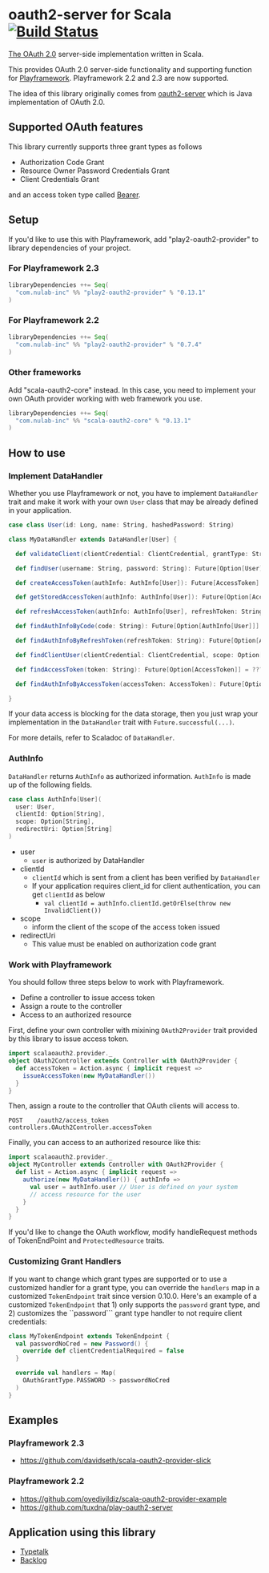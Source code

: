 # oauth2-server for Scala [![Build Status](https://travis-ci.org/nulab/scala-oauth2-provider.svg?branch=master)](https://travis-ci.org/nulab/scala-oauth2-provider)

[The OAuth 2.0](http://tools.ietf.org/html/rfc6749) server-side implementation written in Scala.

This provides OAuth 2.0 server-side functionality and supporting function for [Playframework](http://www.playframework.com/). Playframework 2.2 and 2.3 are now supported.

The idea of this library originally comes from [oauth2-server](https://github.com/yoichiro/oauth2-server) which is Java implementation of OAuth 2.0.

## Supported OAuth features

This library currently supports three grant types as follows

- Authorization Code Grant
- Resource Owner Password Credentials Grant
- Client Credentials Grant

and an access token type called [Bearer](http://tools.ietf.org/html/rfc6750).

## Setup

If you'd like to use this with Playframework, add "play2-oauth2-provider" to library dependencies of your project.

### For Playframework 2.3

```scala
libraryDependencies ++= Seq(
  "com.nulab-inc" %% "play2-oauth2-provider" % "0.13.1"
)
```

### For Playframework 2.2

```scala
libraryDependencies ++= Seq(
  "com.nulab-inc" %% "play2-oauth2-provider" % "0.7.4"
)
```

### Other frameworks

Add "scala-oauth2-core" instead. In this case, you need to implement your own OAuth provider working with web framework you use.

```scala
libraryDependencies ++= Seq(
  "com.nulab-inc" %% "scala-oauth2-core" % "0.13.1"
)
```

## How to use

### Implement DataHandler

Whether you use Playframework or not, you have to implement ```DataHandler``` trait and make it work with your own ```User``` class that may be already defined in your application.

```scala
case class User(id: Long, name: String, hashedPassword: String)

class MyDataHandler extends DataHandler[User] {

  def validateClient(clientCredential: ClientCredential, grantType: String): Future[Boolean] = ???

  def findUser(username: String, password: String): Future[Option[User]] = ???

  def createAccessToken(authInfo: AuthInfo[User]): Future[AccessToken] = ???

  def getStoredAccessToken(authInfo: AuthInfo[User]): Future[Option[AccessToken]] = ???

  def refreshAccessToken(authInfo: AuthInfo[User], refreshToken: String): Future[AccessToken] = ???

  def findAuthInfoByCode(code: String): Future[Option[AuthInfo[User]]] = ???

  def findAuthInfoByRefreshToken(refreshToken: String): Future[Option[AuthInfo[User]]] = ???

  def findClientUser(clientCredential: ClientCredential, scope: Option[String]): Future[Option[User]] = ???

  def findAccessToken(token: String): Future[Option[AccessToken]] = ???

  def findAuthInfoByAccessToken(accessToken: AccessToken): Future[Option[AuthInfo[User]]] = ???

}
```

If your data access is blocking for the data storage, then you just wrap your implementation in the ```DataHandler``` trait with ```Future.successful(...)```.

For more details, refer to Scaladoc of ```DataHandler```.

### AuthInfo

```DataHandler``` returns ```AuthInfo``` as authorized information.
```AuthInfo``` is made up of the following fields.

```scala
case class AuthInfo[User](
  user: User,
  clientId: Option[String],
  scope: Option[String],
  redirectUri: Option[String]
)
```

- user
  - ```user``` is authorized by DataHandler
- clientId
  - ```clientId``` which is sent from a client has been verified by ```DataHandler```
  - If your application requires client_id for client authentication, you can get ```clientId``` as below
    - ```val clientId = authInfo.clientId.getOrElse(throw new InvalidClient())```
- scope
  - inform the client of the scope of the access token issued
- redirectUri
  - This value must be enabled on authorization code grant

### Work with Playframework

You should follow three steps below to work with Playframework.

* Define a controller to issue access token
* Assign a route to the controller
* Access to an authorized resource

First, define your own controller with mixining ```OAuth2Provider``` trait provided by this library to issue access token.

```scala
import scalaoauth2.provider._
object OAuth2Controller extends Controller with OAuth2Provider {
  def accessToken = Action.async { implicit request =>
    issueAccessToken(new MyDataHandler())
  }
}
```

Then, assign a route to the controller that OAuth clients will access to.

```
POST    /oauth2/access_token                    controllers.OAuth2Controller.accessToken
```

Finally, you can access to an authorized resource like this:

```scala
import scalaoauth2.provider._
object MyController extends Controller with OAuth2Provider {
  def list = Action.async { implicit request =>
    authorize(new MyDataHandler()) { authInfo =>
      val user = authInfo.user // User is defined on your system
      // access resource for the user
    }
  }
}
```

If you'd like to change the OAuth workflow, modify handleRequest methods of TokenEndPoint and ```ProtectedResource``` traits.

### Customizing Grant Handlers

If you want to change which grant types are supported or to use a customized handler for a grant type, you can
override the ```handlers``` map in a customized ```TokenEndpoint``` trait since version 0.10.0.  Here's an example of a customized
```TokenEndpoint``` that 1) only supports the ```password``` grant type, and 2) customizes the ``password``` grant
type handler to not require client credentials:

```scala
class MyTokenEndpoint extends TokenEndpoint {
  val passwordNoCred = new Password() {
    override def clientCredentialRequired = false
  }

  override val handlers = Map(
    OAuthGrantType.PASSWORD -> passwordNoCred
  )
}
```

## Examples

### Playframework 2.3

- https://github.com/davidseth/scala-oauth2-provider-slick

### Playframework 2.2

- https://github.com/oyediyildiz/scala-oauth2-provider-example
- https://github.com/tuxdna/play-oauth2-server

## Application using this library

- [Typetalk](https://typetalk.in/)
- [Backlog](https://backlogtool.com/)
